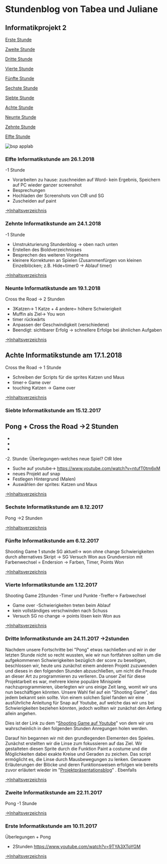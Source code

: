 # <a name="Inhaltsverzeichnis"></a> Stundenblog von Tabea und Juliane

## Informatikprojekt 2


[Erste Stunde](#eins)

[Zweite Stunde](#zwei)

[Dritte Stunde](#drei)

[Vierte Stunde](#vier)

[Fünfte Stunde](#fünf)

[Sechste Stunde](#sechs)

[Siebte Stunde](#sieben)

[Achte Stunde](#acht)

[Neunte Stunde](#neun)

[Zehnte Stunde](#zehn)

[Elfte Stunde](#elf)



![bsp applab](https://raw.githubusercontent.com/Tabea000/2.Informatikprojekt-Stundenblog-/master/Bildverzeichnis/CtR%201_Pr%C3%A4stentation.png?raw=true "Screenshot von AppLab")

### <a name="elf"></a>Elfte Informatikstunde am 26.1.2018
-1 Stunde
- Vorarbeiten zu hause: zuschneiden auf Word- kein Ergebnis, Speichern auf PC wieder ganzer screenshot
- Besprechungen
- Hochladen der Screenshots von CtR und SG
- Zuscheiden auf paint

[→Inhaltsverzeichnis](#Inhaltsverzeichnis)


### <a name="zehnt"></a>Zehnte Informatikstunde am 24.1.2018
-1 Stunde
- Umstrukturierung Stundenblog -> oben nach unten
- Erstellen des Bioldverzeichnisses
- Besprechen des weiteren Vorgehens 
- kleinere Korrekturen an Spielen (Zusammenfürgen von kleinen Einzelblöcken; z.B. Hide+timer0 -> Ablauf timer)

[→Inhaltsverzeichnis](#Inhaltsverzeichnis)


### <a name="neun"></a>Neunte Informatikstunde am 19.1.2018
Cross the Road -> 2 Stunden
- 3Katzen-> 1 Katze + 4 andere= höhere Schwierigkeit
- Muffin als Ziel-> You won
- timer rückwärts
- Anpassen der Geschwindigkeit (verschiedene)
- Beendigt: sichtbarer Erfolg
-> schnellere Erfolge bei ähnlichen Aufgaben

[→Inhaltsverzeichnis](#Inhaltsverzeichnis)


## <a name="acht"></a>Achte Informatikstunde am 17.1.2018
Cross the Road -> 1 Stunde
- Schreiben der Scripts für die sprites Katzen und Maus
- timer-> Game over
- touching Katzen -> Game over 

[→Inhaltsverzeichnis](#Inhaltsverzeichnis)


### <a name="sieben"></a>Siebte Informatikstunde am 15.12.2017
Pong + Cross the Road ->2 Stunden
-
-
-
-
-2. Stunde: Überlegungen-welches neue Spiel? CtR Idee
- Suche auf youtube->  https://www.youtube.com/watch?v=ntufT0tm6xM
- neues Projekt auf snap
- Festlegen Hintergrund (Malen)
- Auswählen der sprites: Katzen und Maus

[→Inhaltsverzeichnis](#Inhaltsverzeichnis)


### <a name="sechs"></a>Sechste Informatikstunde am 8.12.2017
Pong ->2 Stunden

[→Inhaltsverzeichnis](#Inhaltsverzeichnis)


### <a name="fünf"></a>Fünfte Informatikstunde am 6.12.2017
Shooting Game 1 stunde 
SG aktuell-> won ohne change 
Schwierigkeiten durch alternatives Skript -> SG Versuch Won aus Grundversion mit Farbenwechsel = Endersion
-> Farben, Timer, Points
Won

[→Inhaltsverzeichnis](#Inhaltsverzeichnis)


### <a name="vier"></a>Vierte Informatikstunde am 1.12.2017
Shooting Game 2Stunden
-Timer und Punkte
-Treffer-> Farbwechsel
- Game over
-Schwierigkeiten treten beim Ablauf 
- kein vollständiges verschwinden nach Schuss
- Versuch SG no change -> points lösen kein Won aus

[→Inhaltsverzeichnis](#Inhaltsverzeichnis)

### <a name="drei"></a>Dritte Informatikstunde am 24.11.2017 ->2stunden

Nachdem unsere Fortschritte bei "Pong" etwas nachließen und wir in der letzten Stunde nicht so recht wussten, wie wir nun fortfahren sollten um die aufgekommenen Schwierigkeiten bezüglich der score zu beseitigen, beschlossen wir, heute uns zunächst einem anderen Projekt zuzuwenden und dieses in den folgenden Stunden abzuschließen, um nicht die Freude an dieser Art zu programmieren zu verlieren. 
Da unser Ziel für diese Projektarbeit es war, mehrere kleine populäre Minispiele nachzuprogrammieren, überlegten wir uns einige Zeit lang, womit wir uns nun beschäftigen könnten. Unsere Wahl fiel auf ein "Shooting Game", das jedem bekannt sein sollte. Von einem solchen Spiel fanden wir eine ausführliche Anleitung für Snap auf Youtube, auf welche das wir uns bei Schwierigkeiten beziehen könnten, jedoch wollten wir zunächst den Anfang allein angehen.

Dies ist der Link zu dem "<a href="https://www.youtube.com/watch?v=Un5c_LeC0Pw">Shooting Game auf Youtube</a>" von dem wir uns wahrscheinlich in den folgenden Stunden Anregungen holen werden.

Darauf hin begannen wir mit den grundlegenden Elementen des Spieles. Zunächst erstellten wir die Linse zum fokussieren auf das Ziel. Wir gestalteten diesen Sprite durch die Funktion Paint a costume und die Möglichkeiten dabei exakte Kreise und Geraden zu zeichen. Das script ermöglicht es, die Linse durch Mausbewegungen zu lenken. Genauere Erläuterungen der Blöcke und deren Funktionsweisen erfolgen wie bereits zuvor erläutert wieder im "<a href="https://github.com/Tabea000/2.Informatikprojekt-Projektpraesentation-">Projektpräsentationsblog</a>" . Ebenfalls 


[→Inhaltsverzeichnis](#Inhaltsverzeichnis)

### <a name="zwei"></a>Zweite Informatikstunde am 22.11.2017
Pong
-1 Stunde

[→Inhaltsverzeichnis](#Inhaltsverzeichnis)


### <a name="eins"></a>Erste Informatikstunde am 10.11.2017
Überlegungen + Pong
- 2Stunden
https://www.youtube.com/watch?v=9TYA3XTpYGM



[→Inhaltsverzeichnis](#Inhaltsverzeichnis)
